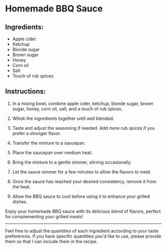 # Homemade BBQ Sauce

## Ingredients:
- Apple cider
- Ketchup
- Blonde sugar
- Brown sugar
- Honey
- Corn oil
- Salt
- Touch of rub spices

## Instructions:
1. In a mixing bowl, combine apple cider, ketchup, blonde sugar, brown sugar, honey, corn oil, salt, and a touch of rub spices.

2. Whisk the ingredients together until well blended.

3. Taste and adjust the seasoning if needed. Add more rub spices if you prefer a stronger flavor.

4. Transfer the mixture to a saucepan.

5. Place the saucepan over medium heat.

6. Bring the mixture to a gentle simmer, stirring occasionally.

7. Let the sauce simmer for a few minutes to allow the flavors to meld.

8. Once the sauce has reached your desired consistency, remove it from the heat.

9. Allow the BBQ sauce to cool before using it to enhance your grilled dishes.

Enjoy your homemade BBQ sauce with its delicious blend of flavors, perfect for complementing your grilled meals!

---

Feel free to adjust the quantities of each ingredient according to your taste preferences. If you have specific quantities you'd like to use, please provide them so that I can include them in the recipe.
